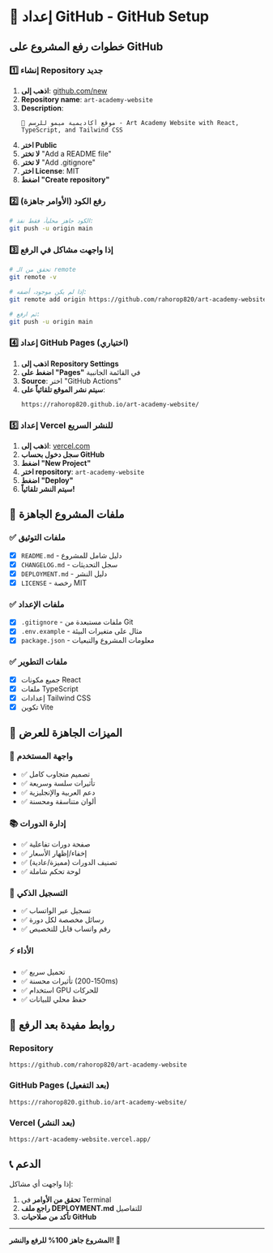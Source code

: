 # 🚀 إعداد GitHub - GitHub Setup

## خطوات رفع المشروع على GitHub

### 1️⃣ إنشاء Repository جديد
1. **اذهب إلى**: [github.com/new](https://github.com/new)
2. **Repository name**: `art-academy-website`
3. **Description**: 
   ```
   🎨 موقع أكاديمية ميمو للرسم - Art Academy Website with React, TypeScript, and Tailwind CSS
   ```
4. **اختر Public**
5. **لا تختر** "Add a README file" 
6. **لا تختر** "Add .gitignore"
7. **اختر License**: MIT
8. **اضغط "Create repository"**

### 2️⃣ رفع الكود (الأوامر جاهزة)
```bash
# الكود جاهز محلياً، فقط نفذ:
git push -u origin main
```

### 3️⃣ إذا واجهت مشاكل في الرفع
```bash
# تحقق من الـ remote
git remote -v

# إذا لم يكن موجود، أضفه:
git remote add origin https://github.com/rahorop820/art-academy-website.git

# ثم ارفع:
git push -u origin main
```

### 4️⃣ إعداد GitHub Pages (اختياري)
1. **اذهب إلى Repository Settings**
2. **اضغط على "Pages"** في القائمة الجانبية
3. **Source**: اختر "GitHub Actions"
4. **سيتم نشر الموقع تلقائياً على**:
   ```
   https://rahorop820.github.io/art-academy-website/
   ```

### 5️⃣ إعداد Vercel للنشر السريع
1. **اذهب إلى**: [vercel.com](https://vercel.com)
2. **سجل دخول بحساب GitHub**
3. **اضغط "New Project"**
4. **اختر repository**: `art-academy-website`
5. **اضغط "Deploy"**
6. **سيتم النشر تلقائياً!**

## 📁 ملفات المشروع الجاهزة

### ✅ ملفات التوثيق
- [x] `README.md` - دليل شامل للمشروع
- [x] `CHANGELOG.md` - سجل التحديثات
- [x] `DEPLOYMENT.md` - دليل النشر
- [x] `LICENSE` - رخصة MIT

### ✅ ملفات الإعداد
- [x] `.gitignore` - ملفات مستبعدة من Git
- [x] `.env.example` - مثال على متغيرات البيئة
- [x] `package.json` - معلومات المشروع والتبعيات

### ✅ ملفات التطوير
- [x] جميع مكونات React
- [x] ملفات TypeScript
- [x] إعدادات Tailwind CSS
- [x] تكوين Vite

## 🎯 الميزات الجاهزة للعرض

### 🎨 واجهة المستخدم
- ✅ تصميم متجاوب كامل
- ✅ تأثيرات سلسة وسريعة
- ✅ دعم العربية والإنجليزية
- ✅ ألوان متناسقة ومحسنة

### 📚 إدارة الدورات
- ✅ صفحة دورات تفاعلية
- ✅ إخفاء/إظهار الأسعار
- ✅ تصنيف الدورات (مميزة/عادية)
- ✅ لوحة تحكم شاملة

### 📱 التسجيل الذكي
- ✅ تسجيل عبر الواتساب
- ✅ رسائل مخصصة لكل دورة
- ✅ رقم واتساب قابل للتخصيص

### ⚡ الأداء
- ✅ تحميل سريع
- ✅ تأثيرات محسنة (150-200ms)
- ✅ استخدام GPU للحركات
- ✅ حفظ محلي للبيانات

## 🔗 روابط مفيدة بعد الرفع

### Repository
```
https://github.com/rahorop820/art-academy-website
```

### GitHub Pages (بعد التفعيل)
```
https://rahorop820.github.io/art-academy-website/
```

### Vercel (بعد النشر)
```
https://art-academy-website.vercel.app/
```

## 📞 الدعم

إذا واجهت أي مشاكل:
1. **تحقق من الأوامر** في Terminal
2. **راجع ملف DEPLOYMENT.md** للتفاصيل
3. **تأكد من صلاحيات GitHub**

---

**المشروع جاهز 100% للرفع والنشر! 🚀**
